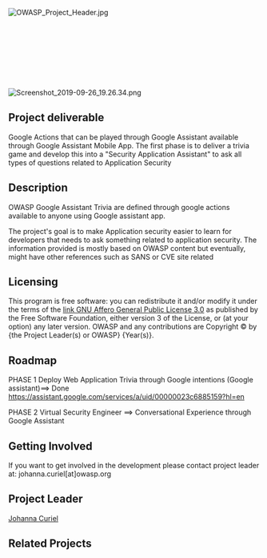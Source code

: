 <div style="width:100%;height:160px;border:0,margin:0;overflow: hidden;">

![OWASP_Project_Header.jpg](OWASP_Project_Header.jpg
"OWASP_Project_Header.jpg")

</div>

![Screenshot_2019-09-26_19.26.34.png](Screenshot_2019-09-26_19.26.34.png
"Screenshot_2019-09-26_19.26.34.png")

## Project deliverable

Google Actions that can be played through Google Assistant available
through Google Assistant Mobile App. The first phase is to deliver a
trivia game and develop this into a "Security Application Assistant" to
ask all types of questions related to Application Security

## Description

OWASP Google Assistant Trivia are defined through google actions
available to anyone using Google assistant app.

The project's goal is to make Application security easier to learn for
developers that needs to ask something related to application security.
The information provided is mostly based on OWASP content but
eventually, might have other references such as SANS or CVE site related

## Licensing

This program is free software: you can redistribute it and/or modify it
under the terms of the [link GNU Affero General Public
License 3.0](http://www.gnu.org/licenses/agpl-3.0.html) as published by
the Free Software Foundation, either version 3 of the License, or (at
your option) any later version. OWASP and any contributions are
Copyright © by {the Project Leader(s) or OWASP} {Year(s)}.

## Roadmap

PHASE 1 Deploy Web Application Trivia through Google intentions (Google
assistant)==\> Done
<https://assistant.google.com/services/a/uid/00000023c6885159?hl=en>

PHASE 2 Virtual Security Engineer ==\> Conversational Experience through
Google Assistant

## Getting Involved

If you want to get involved in the development please contact project
leader at: johanna.curiel\[at\]owasp.org

## Project Leader

[Johanna Curiel](mailto:johanna.curiel@owasp.org)

## Related Projects